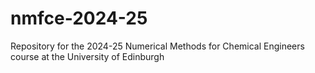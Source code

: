 # nmfce-2024-25
Repository for the 2024-25 Numerical Methods for Chemical Engineers course at the University of Edinburgh
